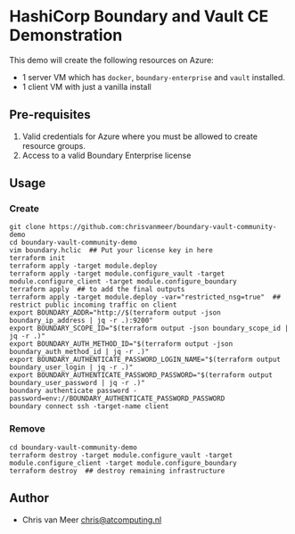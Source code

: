 # HashiCorp Boundary and Vault CE Demonstration

This demo will create the following resources on Azure:

- 1 server VM which has `docker`, `boundary-enterprise` and `vault` installed.
- 1 client VM with just a vanilla install

## Pre-requisites

1. Valid credentials for Azure where you must be allowed to create resource groups.
2. Access to a valid Boundary Enterprise license

## Usage

### Create

```shell
git clone https://github.com:chrisvanmeer/boundary-vault-community-demo
cd boundary-vault-community-demo
vim boundary.hclic  ## Put your license key in here
terraform init
terraform apply -target module.deploy
terraform apply -target module.configure_vault -target module.configure_client -target module.configure_boundary
terraform apply  ## to add the final outputs
terraform apply -target module.deploy -var="restricted_nsg=true"  ## restrict public incoming traffic on client
export BOUNDARY_ADDR="http://$(terraform output -json boundary_ip_address | jq -r .):9200"
export BOUNDARY_SCOPE_ID="$(terraform output -json boundary_scope_id | jq -r .)"
export BOUNDARY_AUTH_METHOD_ID="$(terraform output -json boundary_auth_method_id | jq -r .)"
export BOUNDARY_AUTHENTICATE_PASSWORD_LOGIN_NAME="$(terraform output boundary_user_login | jq -r .)"
export BOUNDARY_AUTHENTICATE_PASSWORD_PASSWORD="$(terraform output boundary_user_password | jq -r .)"
boundary authenticate password -password=env://BOUNDARY_AUTHENTICATE_PASSWORD_PASSWORD
boundary connect ssh -target-name client
```

### Remove

```shell
cd boundary-vault-community-demo
terraform destroy -target module.configure_vault -target module.configure_client -target module.configure_boundary
terraform destroy  ## destroy remaining infrastructure
```

## Author

- Chris van Meer <chris@atcomputing.nl>
